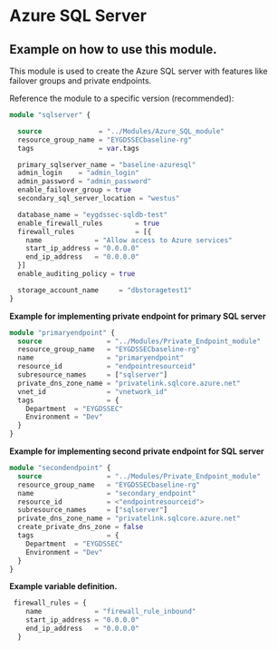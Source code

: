 # Azure SQL Server
## Example on how to use this module.


This module is used to create the Azure SQL server with features like failover groups and private endpoints.

Reference the module to a specific version (recommended):


```terraform
module "sqlserver" {

  source              = "../Modules/Azure_SQL_module"
  resource_group_name = "EYGDSSECbaseline-rg"
  tags                = var.tags

  primary_sqlserver_name = "baseline-azuresql"
  admin_login    = "admin_login"
  admin_password = "admin_password"
  enable_failover_group = true
  secondary_sql_server_location = "westus"

  database_name = "eygdssec-sqldb-test"
  enable_firewall_rules        = true
  firewall_rules               = [{
    name             = "Allow access to Azure services"
    start_ip_address = "0.0.0.0"
    end_ip_address   = "0.0.0.0"
  }]
  enable_auditing_policy = true

  storage_account_name     = "dbstoragetest1"
}
```

**Example for implementing private endpoint for primary SQL server**

```terraform
module "primaryendpoint" {
  source                = "../Modules/Private_Endpoint_module"
  resource_group_name   = "EYGDSSECbaseline-rg"
  name                  = "primaryendpoint"
  resource_id           = "endpointresourceid"
  subresource_names     = ["sqlserver"]
  private_dns_zone_name = "privatelink.sqlcore.azure.net"
  vnet_id               = "vnetwork_id"
  tags                  = { 
    Department  = "EYGDSSEC"
    Environment = "Dev" 
  }
}
```
**Example for implementing second private endpoint for  SQL server**

```terraform
module "secondendpoint" {
  source                = "../Modules/Private_Endpoint_module"
  resource_group_name   = "EYGDSSECbaseline-rg"
  name                  = "secondary_endpoint"
  resource_id           = <"endpointresourceid">
  subresource_names     = ["sqlserver"]
  private_dns_zone_name = "privatelink.sqlcore.azure.net"
  create_private_dns_zone = false
  tags                  = { 
    Department  = "EYGDSSEC"
    Environment = "Dev" 
  }
}
```

**Example variable definition.**

```terraform
 firewall_rules = {
    name             = "firewall_rule_inbound"
    start_ip_address = "0.0.0.0"
    end_ip_address   = "0.0.0.0"
  }

```




